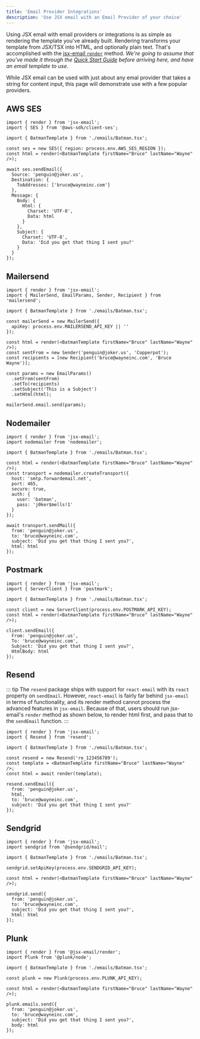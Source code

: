 ```yaml
---
title: 'Email Provider Integrations'
description: 'Use JSX email with an Email Provider of your choice'
---
```


<!--@include: @/include/header.md-->

Using JSX email with email providers or integrations is as simple as rendering the template you've already built. Rendering transforms your template from JSX/TSX into HTML, and optionally plain text. That's accomplished with the [jsx-email `render`](/docs/core/render) method. _We're going to assume that you've made it through the [Quick Start Guide](/docs/quick-start) before arriving here, and have an email template to use._

While JSX email can be used with just about any emal provider that takes a string for content input, this page will demonstrate use with a few popular providers.

## AWS SES

```tsx
import { render } from 'jsx-email';
import { SES } from '@aws-sdk/client-ses';

import { BatmanTemplate } from './emails/Batman.tsx';

const ses = new SES({ region: process.env.AWS_SES_REGION });
const html = render(<BatmanTemplate firstName="Bruce" lastName="Wayne" />);

await ses.sendEmail({
  Source: 'penguin@joker.us',
  Destination: {
    ToAddresses: ['bruce@wayneinc.com']
  },
  Message: {
    Body: {
      Html: {
        Charset: 'UTF-8',
        Data: html
      }
    },
    Subject: {
      Charset: 'UTF-8',
      Data: 'Did you get that thing I sent you?'
    }
  }
});
```

## Mailersend

```tsx
import { render } from 'jsx-email';
import { MailerSend, EmailParams, Sender, Recipient } from 'mailersend';

import { BatmanTemplate } from './emails/Batman.tsx';

const mailerSend = new MailerSend({
  apiKey: process.env.MAILERSEND_API_KEY || ''
});

const html = render(<BatmanTemplate firstName="Bruce" lastName="Wayne" />);
const sentFrom = new Sender('penguin@joker.us', 'Copperpot');
const recipients = [new Recipient('bruce@wayneinc.com', 'Bruce Wayne')];

const params = new EmailParams()
  .setFrom(sentFrom)
  .setTo(recipients)
  .setSubject('This is a Subject')
  .setHtml(html);

mailerSend.email.send(params);
```

## Nodemailer

```tsx
import { render } from 'jsx-email';
import nodemailer from 'nodemailer';

import { BatmanTemplate } from './emails/Batman.tsx';

const html = render(<BatmanTemplate firstName="Bruce" lastName="Wayne" />);
const transport = nodemailer.createTransport({
  host: 'smtp.forwardemail.net',
  port: 465,
  secure: true,
  auth: {
    user: 'batman',
    pass: 'j0ker$mells!1'
  }
});

await transport.sendMail({
  from: 'penguin@joker.us',
  to: 'bruce@wayneinc.com',
  subject: 'Did you get that thing I sent you?',
  html: html
});
```

## Postmark

```tsx
import { render } from 'jsx-email';
import { ServerClient } from 'postmark';

import { BatmanTemplate } from './emails/Batman.tsx';

const client = new ServerClient(process.env.POSTMARK_API_KEY);
const html = render(<BatmanTemplate firstName="Bruce" lastName="Wayne" />);

client.sendEmail({
  From: 'penguin@joker.us',
  To: 'bruce@wayneinc.com',
  Subject: 'Did you get that thing I sent you?',
  HtmlBody: html
});
```

## Resend

::: tip
The `resend` package ships with support for `react-email` with its `react` property on `sendEmail`. However, `react-email` is fairly far behind `jsx-email` in terms of functionality, and its render method cannot process the advanced features in `jsx-email`. Because of that, users should run jsx-email's `render` method as shown below, to render html first, and pass that to the `sendEmail` function.
:::

```tsx
import { render } from 'jsx-email';
import { Resend } from 'resend';

import { BatmanTemplate } from './emails/Batman.tsx';

const resend = new Resend('re_123456789');
const template = <BatmanTemplate firstName="Bruce" lastName="Wayne" />;
const html = await render(template);

resend.sendEmail({
  from: 'penguin@joker.us',
  html,
  to: 'bruce@wayneinc.com',
  subject: 'Did you get that thing I sent you?'
});
```

## Sendgrid

```tsx
import { render } from 'jsx-email';
import sendgrid from '@sendgrid/mail';

import { BatmanTemplate } from './emails/Batman.tsx';

sendgrid.setApiKey(process.env.SENDGRID_API_KEY);

const html = render(<BatmanTemplate firstName="Bruce" lastName="Wayne" />);

sendgrid.send({
  from: 'penguin@joker.us',
  to: 'bruce@wayneinc.com',
  subject: 'Did you get that thing I sent you?',
  html: html
});
```

## Plunk

```tsx
import { render } from '@jsx-email/render';
import Plunk from '@plunk/node';

import { BatmanTemplate } from './emails/Batman.tsx';

const plunk = new Plunk(process.env.PLUNK_API_KEY);

const html = render(<BatmanTemplate firstName="Bruce" lastName="Wayne" />);

plunk.emails.send({
  from: 'penguin@joker.us',
  to: 'bruce@wayneinc.com',
  subject: 'Did you get that thing I sent you?',
  body: html
});
```
